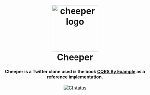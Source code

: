 <h1 align="center">
    <a href="https://leanpub.com/cqrs-by-example">
        <img src="https://gitmood.app/assets/images/cheeper.svg" width="150" alt="cheeper logo">
    </a>
    <br>
    Cheeper
</h1>

<h4 align="center">Cheeper is a Twitter clone used in the book <a href="https://leanpub.com/cqrs-by-example/">CQRS By Example</a> as a reference implementation.</h4>

<p align="center">
    <a href="https://github.com/cqrs-by-example/cheeper/actions"><img src="https://github.com/cqrs-by-example/cheeper/workflows/CI/badge.svg?branch=master" alt="CI status" /></a>
</p>
